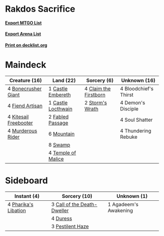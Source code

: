 # Rakdos Sacrifice

#### [Export MTGO List](../collection/Rakdos%20Sacrifice/Rakdos%20Sacrifice.txt)
#### [Export Arena List](../collection/Rakdos%20Sacrifice/Rakdos%20Sacrifice_arena.txt)
#### [Print on decklist.org](http://decklist.org/?deckmain=4%09Bloodchief's%20Thirst%0A4%09Bonecrusher%20Giant%0A1%09Castle%20Embereth%0A1%09Castle%20Locthwain%0A4%09Claim%20the%20Firstborn%0A4%09Demon's%20Disciple%0A2%09Fabled%20Passage%0A4%09Fiend%20Artisan%0A4%09Kitesail%20Freebooter%0A6%09Mountain%0A4%09Murderous%20Rider%0A4%09Soul%20Shatter%0A2%09Storm's%20Wrath%0A8%09Swamp%0A4%09Temple%20of%20Malice%0A4%09Thundering%20Rebuke&deckside=1%09Agadeem's%20Awakening%0A3%09Call%20of%20the%20Death-Dweller%0A4%09Duress%0A3%09Pestilent%20Haze%0A4%09Pharika's%20Libation)
# Maindeck

|                                         Creature (16)                                          |                                          Land (22)                                          |                                          Sorcery (6)                                           |    Unknown (16)     |
|------------------------------------------------------------------------------------------------|---------------------------------------------------------------------------------------------|------------------------------------------------------------------------------------------------|---------------------|
|4 [Bonecrusher Giant](http://gatherer.wizards.com/Pages/Card/Details.aspx?multiverseid=473077)  |1 [Castle Embereth](http://gatherer.wizards.com/Pages/Card/Details.aspx?multiverseid=473201) |4 [Claim the Firstborn](http://gatherer.wizards.com/Pages/Card/Details.aspx?multiverseid=473080)|4 Bloodchief's Thirst|
|4 [Fiend Artisan](http://gatherer.wizards.com/Pages/Card/Details.aspx?multiverseid=479740)      |1 [Castle Locthwain](http://gatherer.wizards.com/Pages/Card/Details.aspx?multiverseid=473203)|2 [Storm's Wrath](http://gatherer.wizards.com/Pages/Card/Details.aspx?multiverseid=476408)      |4 Demon's Disciple   |
|4 [Kitesail Freebooter](http://gatherer.wizards.com/Pages/Card/Details.aspx?multiverseid=435264)|2 [Fabled Passage](http://gatherer.wizards.com/Pages/Card/Details.aspx?multiverseid=473206)  |                                                                                                |4 Soul Shatter       |
|4 [Murderous Rider](http://gatherer.wizards.com/Pages/Card/Details.aspx?multiverseid=473059)    |6 [Mountain](http://gatherer.wizards.com/Pages/Card/Details.aspx?multiverseid=439859)        |                                                                                                |4 Thundering Rebuke  |
|                                                                                                |8 [Swamp](http://gatherer.wizards.com/Pages/Card/Details.aspx?multiverseid=439858)           |                                                                                                |                     |
|                                                                                                |4 [Temple of Malice](http://gatherer.wizards.com/Pages/Card/Details.aspx?multiverseid=378536)|                                                                                                |                     |


# Sideboard

|                                          Instant (4)                                          |                                             Sorcery (10)                                             |     Unknown (1)     |
|-----------------------------------------------------------------------------------------------|------------------------------------------------------------------------------------------------------|---------------------|
|4 [Pharika's Libation](http://gatherer.wizards.com/Pages/Card/Details.aspx?multiverseid=476362)|3 [Call of the Death-Dweller](http://gatherer.wizards.com/Pages/Card/Details.aspx?multiverseid=479598)|1 Agadeem's Awakening|
|                                                                                               |4 [Duress](http://gatherer.wizards.com/Pages/Card/Details.aspx?multiverseid=14557)                    |                     |
|                                                                                               |3 [Pestilent Haze](http://gatherer.wizards.com/Pages/Card/Details.aspx?multiverseid=485441)           |                     |

